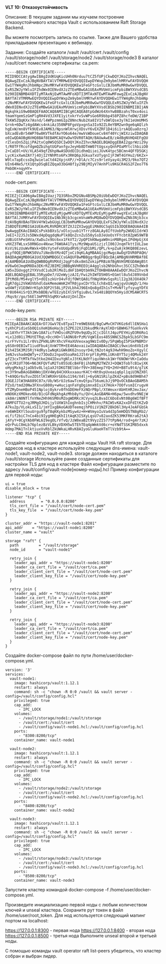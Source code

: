 **VLT 10: Отказоустойчивость**

Описание:
В текущем задании мы изучаем построение отказоустойчивого кластера Vault с использованием Raft Storage Backend.

Вы можете посмотреть запись по ссылке. Также для Вашего удобства прикладываем презентацию к вебинару.

Задание:
Создайте каталоги
/vault
/vault/cert
/vault/config
/vault/storage/node1
/vault/storage/node2
/vault/storage/node3
В каталог /vault/cert поместите сертификаты:
ca.pem:

```
-----BEGIN CERTIFICATE-----
MIID9DCCAtygAwIBAgIUdKUqKicUHh0Nrduu7tCZ5fUPjCkwDQYJKoZIhvcNAQEL
BQAwgZExCzAJBgNVBAYTAlVTMRMwEQYDVQQIEwpDYWxpZm9ybmlhMRYwFAYDVQQH
Ew1TYW4gRnJhbmNpc2NvMRYwFAYDVQQKEw1FeGFtcGxlLCBJbmMuMR0wGwYDVQQL
ExRSZWJyYWluIFZhdWx0IENvdXJzZTEeMBwGA1UEAxMVUmVicmFpbiBWYXVsdCBS
b290IENBMB4XDTIyMTAxNjEwMTAwMFoXDTI3MTAxNTEwMTAwMFowgZExCzAJBgNV
BAYTAlVTMRMwEQYDVQQIEwpDYWxpZm9ybmlhMRYwFAYDVQQHEw1TYW4gRnJhbmNp
c2NvMRYwFAYDVQQKEw1FeGFtcGxlLCBJbmMuMR0wGwYDVQQLExRSZWJyYWluIFZh
dWx0IENvdXJzZTEeMBwGA1UEAxMVUmVicmFpbiBWYXVsdCBSb290IENBMIIBIjAN
BgkqhkiG9w0BAQEFAAOCAQ8AMIIBCgKCAQEA8tpGdWz64XnYwB8BzahsT0xx4osi
tmamYqemSzGmPlgRH4Vd3JXFE1yitxkrYvSvWPsGo6R9bbp458PZ8hcfeDW/Z1BP
TkKW5ZQqKXx7Asnd/l4WPpzmmGIpZ8NncNub2Xa8IV1fvbWlQse3y7AI1eUmUMHS
Grnk+6DwTz4gdAWcs4nkiAz350NP8FgoVpxgnSa3Io92ZL0eYBM2wn9ge6qAQlzh
hgExW/mn8Vfk9UEv8JAM63/NpsnWlHrwjXDsvY6vEXZRF1D4i6i1rsAQEuaOzrqJ
bXcadEvBr54WP76w8KVTkdfAvYO6o64e/mwVsWDoueCv84f40YcjWIXziwIDAQAB
o0IwQDAOBgNVHQ8BAf8EBAMCAQYwDwYDVR0TAQH/BAUwAwEB/zAdBgNVHQ4EFgQU
rZlesDnSZqijPA2txCq0WSQSDCIwDQYJKoZIhvcNAQELBQADggEBAI2gprWzi29y
t/R0TFfRcofdgmQZbihgtUGPanfgvJeyHb8DTmW07tUgsxyQnhPOaMYtclhbiiO0
2+CaE0l+UV/XLA549qfZ6hpNwASDUdECDidhmQiieiJUvK4tpc5BCmn4QFfD5GKj
LycKixXwmZAY7j4OjI2YNhMto6Px3RKQ6pJGkuaTxUTyqnIjF3WT4GYHu2/6KZx+
W9lv7apEcssDq3wielaCtd42XpjnXP//+DlA/c7Czs9rleVyay4i3M23/9ko7QT2
UIn64Ne5/tX1QtpDSqBIZQqaO3bGH8f1y29BjMIyV7AnhPlu9KGCR4GS2FZeo7T6
PmbOK+nqyHY=
-----END CERTIFICATE-----
```
node-cert.pem:
```
-----BEGIN CERTIFICATE-----
MIIEZjCCA06gAwIBAgIUazj7Q3SRbxZM2GNu4BSMp20iUbEwDQYJKoZIhvcNAQEL
BQAwgZExCzAJBgNVBAYTAlVTMRMwEQYDVQQIEwpDYWxpZm9ybmlhMRYwFAYDVQQH
Ew1TYW4gRnJhbmNpc2NvMRYwFAYDVQQKEw1FeGFtcGxlLCBJbmMuMR0wGwYDVQQL
ExRSZWJyYWluIFZhdWx0IENvdXJzZTEeMBwGA1UEAxMVUmVicmFpbiBWYXVsdCBS
b290IENBMB4XDTIyMTExMzEyMjgwMFoXDTQyMTExMzEyMjgwMFowgYExCzAJBgNV
BAYTAlJVMRYwFAYDVQQIEw1Nb3Njb3cgcmVnaW9uMQ8wDQYDVQQHEwZNb3Njb3cx
FzAVBgNVBAoTDkV4YW1wbGUgLCBJbmMuMRowGAYDVQQLExFSZWJyYWluIENvdXJz
ZSBDQTEUMBIGA1UEAxMLRVRDRCBTZXJ2ZXIwggEiMA0GCSqGSIb3DQEBAQUAA4IB
DwAwggEKAoIBAQCsPskbBXsS/xOlojuub1YTrrz8GALAy8IftUobPp2WUQ1IdrW3
JeEI+J2J5Js5DWxd4pDqgdqNuPlk8QnZcnZuS50ySsDJeUoOsYFYcbt8ZpWS9WTB
zUBiGthPeSHVa/XwDuJx9Uc6xx1FkVT2/2pQPIkKNwgaW0ninM8RgeLIPdHpGjX4
vHXZ3TWLsxS0RNGov4Nxwc76WUA41Tys/Mz9WpaUSizjzlI00JJnqmTkttIUL2ae
KsVi9izUuWvRWxk+Q0sYyteFxUUdpdRV6jFqD1bMi/QPL/k+pZuAjk9KQ80EzevL
pLyf0QEjBPWK50Vu7iNedbtMz4QTjoCi9qKLAgMBAAGjgcMwgcAwDgYDVR0PAQH/
BAQDAgWgMB0GA1UdJQQWMBQGCCsGAQUFBwMBBggrBgEFBQcDAjAMBgNVHRMBAf8E
AjAAMB0GA1UdDgQWBBQgRVMXdj2qgFtdkx8mSZokipPRBzAfBgNVHSMEGDAWgBSt
mV6wOdJmqKM8Da3EKrRZJBIMIjBBBgNVHREEOjA4gglsb2NhbGhvc3SCC3ZhdWx0
LW5vZGUxggt2YXVsdC1ub2RlMoILdmF1bHQtbm9kZTOHBH8AAAEwDQYJKoZIhvcN
AQELBQADggEBAL35RypDe7/U2eWyjzAJI/Fwi2hIWfD5H0S+EGmtl8u5dJ89Vnbd
IPtMd8/MS4vglY5+dOIszkUrO4vFdjfOWtQA8ifhNgVKWvSqsRilI2g38JOX4Ok7
ZgR7dgi2VkWUVbhdldakMemoWmK2HTR0jpxCDrY5Ltch8xQI/wgjgvUsWgD/1/Ho
wd4WfjV1E0WVrKSph3QP2t58LjP2VLbh4J96EnQo8gdIh1sT+MvNflyfsyugYDfX
Yr8U044iSrQ3JMxbBDB/wTEEzybIXlSVfgiuBvL7xG48iBQOYm5HyidCMSAWCRTS
/Rqs9//go/56El3mPPEhSqMXrwAsUjDnlZE=
-----END CERTIFICATE-----
```
node-key.pem:
```
-----BEGIN RSA PRIVATE KEY-----
MIIEpAIBAAKCAQEArD7JGwV7Ev8TpaI7rm9WE668/BgCwMvCH7VKGz6dllENSHa1
tyXhCPidieSbOQ1sXeKQ6oHajbj5ZPEJ2XJ2bkudMkrAyXlKDrGBWHG7fGaVkvVk
wc1AYhrYT3kh1Wv18A7icfVHOscdRZFU9v9qUDyJCjcIGltJ4pzPEYHiyD3R6Ro1
+Lx12d01i7MUtETRqL+DccHO+llAONU8rPzM/VqWlEos485SNNCSZ6pk5LbSFC9m
nirFYvYs1Llr0VsZPkNLGMrXhcVFHaXUVeoxag9WzIv0Dy/5PqWbgI5PSkPNBM3r
y6S8n9EBIwT1iudFbu4jXnW7TM+EE46AovaiiwIDAQABAoIBAQCi9wxi6n6VbIz0
K1h4I5K3MJ5RjY4dRys1wNqKiGWk8K62nsoyrD4LtN2ot4g9JHwhH9moZo+XgylC
3eNJvshadmQWTy+z73OoDz2npoOSoaRm1JIt4rpFl8yM9LiUKn8YT5zj4QMxk24Y
gfZ3cxTtMTkfVw3tke2H4IDxuYgNlxJ3tKLNdYfiquVWnsk1Wrf6NOWrVK+IaOdu
wyVJR1UT706+N63KFQVfuM2Ts05SUEcB4FBjihbMqM2TWZVJ+DQW3TobTcB1wjXK
oHygMxkgJjaOb5v8Llq1aXJtDKGTBElbbrf9V+38Emep7YQ+2HV+B8Tu9t4/g7iK
sc3Y9nwBAoGBANWojDXV4Wy84CHXkxxaaurK4Ct+Nt0vpUveaiq6pl1qiU3NZX0l
T+A9QGr6uTuvZOStlKlWRXHrGE6u1194/X4lj+6yGN1SRilpZK4Z+pBs8d9HBh47
1OGEJJlW3HA889C07x/Ub/WSrUJz6awTcmvQtpu7S6umLbJj9PQvOCkBAoGBAM5h
PZsO/tmd20Nw3FXnvG808y+wHuciqnFaYgDgimnx8IsiX7Hok+7OOfvsmICrugvH
VTZMyDneHBoP451Nploj8ykrv0fhGDEHeFXzNQrPBpl/XtWeuxrAbHtHRJmvJax/
mNO6KzXMOkev60/B1cGFdNgkhgAzMhb8yYu/QV+LAoGBAMA+H6pw/5wvdhv9NEjW
sk0AriN0NTlfnYNeZHh96SM0sMZogWDRKcXCVyvq3LBvaIC6DoEvNt0Bg6WIfBFT
dAMFGTTU2rqJRMgOJKDijylUXW1hIoghnbIsjCHMnhv/PAIWSvKA2xxDFdItKZvD
A7ku2p/VLokLxSI1/jmYIxgBAoGAUDTeemqjhPOiiV1NZF2BkD6l3Hy4JeAFGbSk
re6WHIKYl5ouUrgu9fpT8qKKykbzMSyw4z+H+WVmyoIuVa4d3p5mHDQSTN8gRb2/
eLfif2biC7nCo4bi9IygHHEgKhI1tAqK3I5XyLqsU7v82axdZK53MKFRKra62tA3
jAYyY+0CgYAb0FWL6I9egOLrVfvQ/JzW8eaB2t9VyzZI577tPpN4/rod+g4r7zKJ
eQrPuLC0mLb76plezBzVLBkyVDXH5w5TEhTEq4pWmkVd6cr+oYNdTSSKIM85dxxk
Hdmp7MA1TnlktiuxVvRblZkUWkaLHRvK8AIyoGluHaeHTmTlVzb9tA==
-----END RSA PRIVATE KEY-----
```
Создайте конфигурацию для каждой ноды Vault HA raft storage.
Для адресов нод в кластере используйте следующие dns-имена: vault-node1, vault-node2, vault-node3.
storage должен находиться в каталоге /vault/storage
Используйте ранее созданные сертификаты для настройки TLS для нод в кластере
Файл конфигурации разместите по адресу /vault/config/vault-node[номер-ноды].hcl
Пример конфигурации для первой ноды:
```
ui = true
disable_mlock = true

listener "tcp" {
  address       = "0.0.0.0:8200"
  tls_cert_file = "/vault/cert/node-cert.pem"
  tls_key_file  = "/vault/cert/node-key.pem"
}

cluster_addr = "https://vault-node1:8201"
api_addr    = "https://vault-node1:8200"
cluster_name = "vault"

storage "raft" {
  path         = "/vault/storage"
  node_id      = "vault-node1"

  retry_join {
    leader_api_addr = "https://vault-node1:8200"
    leader_ca_cert_file = "/vault/cert/ca.pem"
    leader_client_cert_file = "/vault/cert/node-cert.pem"
    leader_client_key_file = "/vault/cert/node-key.pem"
  }

  retry_join {
    leader_api_addr = "https://vault-node2:8200"
    leader_ca_cert_file = "/vault/cert/ca.pem"
    leader_client_cert_file = "/vault/cert/node-cert.pem"
    leader_client_key_file = "/vault/cert/node-key.pem"
  }

  retry_join {
    leader_api_addr = "https://vault-node3:8200"
    leader_ca_cert_file = "/vault/cert/ca.pem"
    leader_client_cert_file = "/vault/cert/node-cert.pem"
    leader_client_key_file = "/vault/cert/node-key.pem"
  }
}
```
Создайте docker-compose файл по пути /home/user/docker-compose.yml.
```
version: '3'
services:
  vault-node1:
    image: hashicorp/vault:1.12.1
    restart: always
    command: sh -c "chown -R 0:0 /vault && vault server -config=/vault/config/config.hcl"
    privileged: true
    cap_add:
      - IPC_LOCK
    volumes:
      - /vault/storage/node1:/vault/storage
      - /vault/cert:/vault/cert
      - /vault/config/vault-node1.hcl:/vault/config/config.hcl
    ports:
      - "8300:8200/tcp"
    container_name: vault-node1

  vault-node2:
    image: hashicorp/vault:1.12.1
    restart: always
    command: sh -c "chown -R 0:0 /vault && vault server -config=/vault/config/config.hcl"
    privileged: true
    cap_add:
      - IPC_LOCK
    volumes:
      - /vault/storage/node2:/vault/storage
      - /vault/cert:/vault/cert
      - /vault/config/vault-node2.hcl:/vault/config/config.hcl
    ports:
      - "8400:8200/tcp"
    container_name: vault-node2

  vault-node3:
    image: hashicorp/vault:1.12.1
    restart: always
    command: sh -c "chown -R 0:0 /vault && vault server -config=/vault/config/config.hcl"
    privileged: true
    cap_add:
      - IPC_LOCK
    volumes:
      - /vault/storage/node3:/vault/storage
      - /vault/cert:/vault/cert
      - /vault/config/vault-node3.hcl:/vault/config/config.hcl
    ports:
      - "8500:8200/tcp"
    container_name: vault-node3
```
Запустите кластер командой docker-compose -f /home/user/docker-compose.yml.

Произведите инициализацию первой ноды с любым количеством ключей и unseal кластера. Cохраните рут токен в файл /home/user/root_token. Для нод используется следующий мапинг портом на localhost:

https://127.0.0.1:8300 - первая нода
https://127.0.0.1:8400 - вторая нода
https://127.0.0.1:8500 - третья нода
Выполните unseal второй и третьей ноды.

С помощью команды vault operator raft list-peers убедитесь, что кластер собран и выбран лидер.